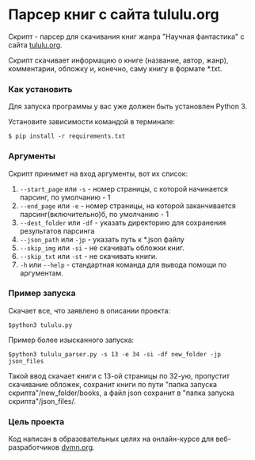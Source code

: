 # Парсер книг с сайта tululu.org

Скрипт - парсер для скачивания книг жанра "Научная фантастика" с сайта
[tululu.org](tululu.org).

Скрипт скачивает информацию о книге (название, автор, жанр), комментарии, обложку и, конечно, саму книгу в формате *.txt. 

### Как установить

Для запуска программы у вас уже должен быть установлен Python 3. 

Установите зависимости командой в терминале:

```
$ pip install -r requirements.txt
```

### Аргументы

Скрипт принимет на вход аргументы, вот их список:
1. `--start_page` или `-s` - номер страницы, с которой начинается парсинг, по умолчанию - 1
2. `--end_page` или `-e` - номер страницы, на которой заканчивается парсинг(включительно)б, по умолчанию - 1
3. `--dest_folder` или `-df` - указать директорию для сохранения результатов парсинга
4. `--json_path` или `-jp` - указать путь к *.json файлу
5. `--skip_img` или `-si` - не скачивать обложки книг.
6. `--skip_txt` или `-st` - не скачивать книги.
7. `-h` или `--help` - стандартная команда для вывода помощи по аргументам.

### Пример запуска
Скачает все, что заявлено в описании проекта:
```
$python3 tululu.py
```

Пример более изысканного запуска:
```
$python3 tululu_parser.py -s 13 -e 34 -si -df new_folder -jp json_files
```
Такой ввод скачает книги с 13-ой страницы по 32-ую, пропустит скачивание обложек, сохранит книги по пути
"папка запуска скрипта"/new_folder/books, а файл json сохранит в "папка запуска скрипта"/json_files/.


### Цель проекта

Код написан в образовательных целях на онлайн-курсе для веб-разработчиков [dvmn.org](https://dvmn.org/).